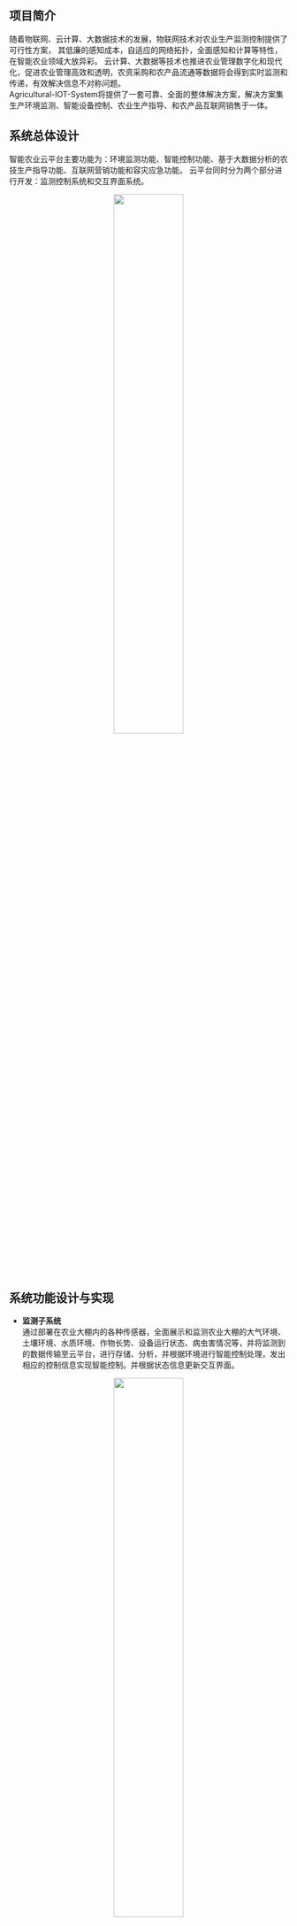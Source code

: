 ## 项目简介
随着物联网、云计算、大数据技术的发展，物联网技术对农业生产监测控制提供了可行性方案，
其低廉的感知成本，自适应的网络拓扑，全面感知和计算等特性，在智能农业领域大放异彩。 
云计算、大数据等技术也推进农业管理数字化和现代化，促进农业管理高效和透明，农资采购和农产品流通等数据将会得到实时监测和传递，有效解决信息不对称问题。  
Agricultural-IOT-System将提供了一套可靠、全面的整体解决方案，解决方案集生产环境监测、智能设备控制、农业生产指导、和农产品互联网销售于一体。  

## 系统总体设计  
智能农业云平台主要功能为：环境监测功能、智能控制功能、基于大数据分析的农技生产指导功能、互联网营销功能和容灾应急功能。
云平台同时分为两个部分进行开发：监测控制系统和交互界面系统。  
<div align=center>
<img src="https://github.com/efishliu/Agricultural-IOT-System/blob/master/image/%E7%B3%BB%E7%BB%9F%E6%80%BB%E4%BD%93%E8%AE%BE%E8%AE%A1%E5%9B%BE.jpg?raw=true" width = 50% height = 50% />
</div>  


## 系统功能设计与实现  
* **监测子系统**  
通过部署在农业大棚内的各种传感器，全面展示和监测农业大棚的大气环境、土壤环境、水质环境、作物长势、设备运行状态、病虫害情况等，并将监测到的数据传输至云平台，进行存储、分析，并根据环境进行智能控制处理，发出相应的控制信息实现智能控制。并根据状态信息更新交互界面。  
<div align=center>
<img src="https://github.com/efishliu/Agricultural-IOT-System/blob/master/image/%E9%9C%80%E6%B1%821.jpg?raw=true" width = 50% height = 50% />
</div>  
监测子系统由传感器监测信息类型、传输协议、数据融合三部分组成。实现对环境的监测并将数据传送至云端服务器。  

监测信息类型：  
大气环境信息：温湿度、光照强度、风速、气压、蒸发量、C02浓度、02浓度、NO2浓度、PM2.5、降雨量等。  
土壤环境信息：土壤温度、土壤湿度、土壤PH值、土壤含氧量。  
水体环境信息：水压、水流量、水质PH值、溶氧量。  
其他：叶面湿度、作物生长大小、虫灾情况。  

传输协议：  采用Zigbee与NB-IOT结合的传输协议，节点向汇聚节点传输协议采用zigbee协议，汇聚节点向网关传输采用NB-IOT协议。  
数据融合：将节点对按时序获得的若干监测信息，在汇聚节点进行自动分析、综合，并将融合的数据发送给云端。  


* **控制子系统**  

* **云平台分析子系统**  

* **用户交互子系统**  

* **容灾子系统**  

